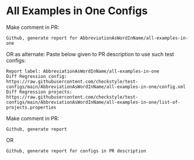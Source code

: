 # All Examples in One Configs
Make comment in PR:
```
Github, generate report for AbbreviationAsWordInName/all-examples-in-one
```
OR as alternate:
Paste below given to PR description to use such test configs:
```
Report label: AbbreviationAsWordInName/all-examples-in-one
Diff Regression config: https://raw.githubusercontent.com/checkstyle/test-configs/main/AbbreviationAsWordInName/all-examples-in-one/config.xml
Diff Regression projects: https://raw.githubusercontent.com/checkstyle/test-configs/main/AbbreviationAsWordInName/all-examples-in-one/list-of-projects.properties
```
Make comment in PR:
```
Github, generate report
```
OR
```
Github, generate report for configs in PR description
```
